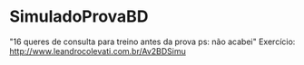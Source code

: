 # SimuladoProvaBD
"16 queres de consulta para treino antes da prova ps: não acabei"
Exercício: http://www.leandrocolevati.com.br/Av2BDSimu
